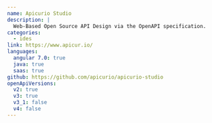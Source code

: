 ```yaml
---
name: Apicurio Studio
description: |
  Web-Based Open Source API Design via the OpenAPI specification.
categories:
  - ides
link: https://www.apicur.io/
languages:
  angular 7.0: true
  java: true
  saas: true
github: https://github.com/apicurio/apicurio-studio
openApiVersions:
  v2: true
  v3: true
  v3_1: false
  v4: false
---
```

